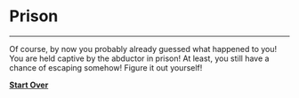 # Prison 

--- 

Of course, by now you probably already guessed what happened to you! You are held captive by the abductor in prison! At least, you still have a chance of escaping somehow! Figure it out yourself!  

[**Start Over**](../wake-up.md)